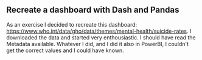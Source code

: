## Recreate a dashboard with Dash and Pandas
As an exercise I decided to recreate this dashboard: https://www.who.int/data/gho/data/themes/mental-health/suicide-rates.
I downloaded the data and started very enthousiastic. I should have read the Metadata available. Whatever I did, and I did it also in PowerBI, I couldn't get the correct values and I could have known.
